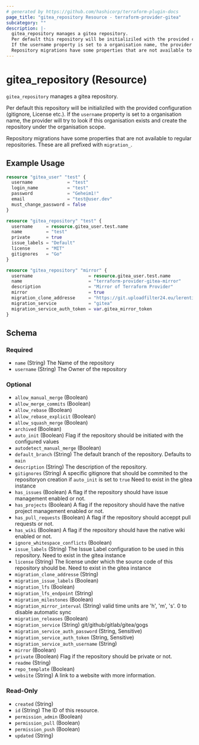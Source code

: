 ```yaml
---
# generated by https://github.com/hashicorp/terraform-plugin-docs
page_title: "gitea_repository Resource - terraform-provider-gitea"
subcategory: ""
description: |-
  gitea_repository manages a gitea repository.
  Per default this repository will be initializiled with the provided configuration (gitignore, License etc.).
  If the username property is set to a organisation name, the provider will try to look if this organisation exists and create the repository under the organisation scope.
  Repository migrations have some properties that are not available to regular repositories. These are all prefixed with migration_.
---
```


# gitea_repository (Resource)

`gitea_repository` manages a gitea repository.

Per default this repository will be initializiled with the provided configuration (gitignore, License etc.).
If the `username` property is set to a organisation name, the provider will try to look if this organisation exists and create the repository under the organisation scope.

Repository migrations have some properties that are not available to regular repositories. These are all prefixed with `migration_`.

## Example Usage

```terraform
resource "gitea_user" "test" {
  username             = "test"
  login_name           = "test"
  password             = "Geheim1!"
  email                = "test@user.dev"
  must_change_password = false
}

resource "gitea_repository" "test" {
  username     = resource.gitea_user.test.name
  name         = "test"
  private      = true
  issue_labels = "Default"
  license      = "MIT"
  gitignores   = "Go"
}

resource "gitea_repository" "mirror" {
  username                     = resource.gitea_user.test.name
  name                         = "terraform-provider-gitea-mirror"
  description                  = "Mirror of Terraform Provider"
  mirror                       = true
  migration_clone_addresse     = "https://git.uploadfilter24.eu/lerentis/terraform-provider-gitea.git"
  migration_service            = "gitea"
  migration_service_auth_token = var.gitea_mirror_token
}
```

<!-- schema generated by tfplugindocs -->
## Schema

### Required

- `name` (String) The Name of the repository
- `username` (String) The Owner of the repository

### Optional

- `allow_manual_merge` (Boolean)
- `allow_merge_commits` (Boolean)
- `allow_rebase` (Boolean)
- `allow_rebase_explicit` (Boolean)
- `allow_squash_merge` (Boolean)
- `archived` (Boolean)
- `auto_init` (Boolean) Flag if the repository should be initiated with the configured values
- `autodetect_manual_merge` (Boolean)
- `default_branch` (String) The default branch of the repository. Defaults to `main`
- `description` (String) The description of the repository.
- `gitignores` (String) A specific gitignore that should be commited to the repositoryon creation if `auto_init` is set to `true`
Need to exist in the gitea instance
- `has_issues` (Boolean) A flag if the repository should have issue management enabled or not.
- `has_projects` (Boolean) A flag if the repository should have the native project management enabled or not.
- `has_pull_requests` (Boolean) A flag if the repository should acceppt pull requests or not.
- `has_wiki` (Boolean) A flag if the repository should have the native wiki enabled or not.
- `ignore_whitespace_conflicts` (Boolean)
- `issue_labels` (String) The Issue Label configuration to be used in this repository.
Need to exist in the gitea instance
- `license` (String) The license under which the source code of this repository should be.
Need to exist in the gitea instance
- `migration_clone_addresse` (String)
- `migration_issue_labels` (Boolean)
- `migration_lfs` (Boolean)
- `migration_lfs_endpoint` (String)
- `migration_milestones` (Boolean)
- `migration_mirror_interval` (String) valid time units are 'h', 'm', 's'. 0 to disable automatic sync
- `migration_releases` (Boolean)
- `migration_service` (String) git/github/gitlab/gitea/gogs
- `migration_service_auth_password` (String, Sensitive)
- `migration_service_auth_token` (String, Sensitive)
- `migration_service_auth_username` (String)
- `mirror` (Boolean)
- `private` (Boolean) Flag if the repository should be private or not.
- `readme` (String)
- `repo_template` (Boolean)
- `website` (String) A link to a website with more information.

### Read-Only

- `created` (String)
- `id` (String) The ID of this resource.
- `permission_admin` (Boolean)
- `permission_pull` (Boolean)
- `permission_push` (Boolean)
- `updated` (String)


